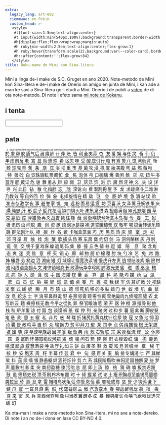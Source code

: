 ```yaml
---
extra:
  legacy_lang: art-002
  ciemmwue: en Pekin
  custom_head: >-
   <style>
    #t{font-size:1.5em;text-align:center}
    #t input{width:min(540px,100%);background:transparent;border-width:0 0 thin 0;color:inherit;font-size:inherit}
    #h{display:flex;flex-wrap:wrap;margin:auto}
    #h ruby{min-width:2.5em;text-align:center;flex-grow:1}
    #h ruby:hover{transform:scale(2);background:var(--color-card);border-radius:4px}
    #h::after{content:'';flex-grow:84}
   </style>
title: Buku-name de Mini kon Sina-litera
---
```

Mini a linga de-i make de S.C. Gruget en ano 2020. Note-metodo de Mini kon Sina-litera e de-i make de Onerio an amigo en junta de Mini, i kan ade a man ke savi a Sina-litera go-i etudi a Mini. Onerio i de pubili a [video](https://www.bilibili.com/video/BV1wk4y1G7Ra) de di ota note-metodo. Di note i efeto sama [mi note de Kokanu](@/blog/2022-11-08-toki-ma-kanji.md).

<!--more-->

## i tenta

<section id=t>
<input type="text" name="trans" />
<p id="kokan-result"></p>
</section>

## pata

<section id=h><ruby>於<rt>a</rt></ruby><ruby>虐<rt>abuso</rt></ruby><ruby>帮<rt>ade</rt></ruby><ruby>胶<rt>adere</rt></ruby><ruby>盾<rt>aeji</rt></ruby><ruby>气<rt>aero</rt></ruby><ruby>后<rt>afa</rt></ruby><ruby>溺<rt>afoga</rt></ruby><ruby>鹰<rt>agila</rt></ruby><ruby>龄<rt>aje</rt></ruby><ruby>计<rt>ajenda</rt></ruby><ruby>斧<rt>ake</rt></ruby><ruby>账<rt>akonto</rt></ruby><ruby>告<rt>akuse</rt></ruby><ruby>利<rt>akuta</rt></ruby><ruby>全<rt>ale</rt></ruby><ruby>夷<rt>alien</rt></ruby><ruby>蒜<rt>alio</rt></ruby><ruby>杏<rt>amidala</rt></ruby><ruby>友<rt>amigo</rt></ruby><ruby>爱<rt>amo</rt></ruby><ruby>娱<rt>amuse</rt></ruby><ruby>与<rt>an</rt></ruby><ruby>任<rt>ani</rt></ruby><ruby>灵<rt>anima</rt></ruby><ruby>畜<rt>animale</rt></ruby><ruby>仙<rt>anjo</rt></ruby><ruby>仍<rt>ankora</rt></ruby><ruby>年<rt>ano</rt></ruby><ruby>虑<rt>ansio</rt></ruby><ruby>前<rt>ante</rt></ruby><ruby>反<rt>anti</rt></ruby><ruby>老<rt>antika</rt></ruby><ruby>宣<rt>anunsi</rt></ruby><ruby>显<rt>apara</rt></ruby><ruby>助<rt>apojo</rt></ruby><ruby>蜂<rt>ara</rt></ruby><ruby>蛛<rt>arana</rt></ruby><ruby>希<rt>arapan</rt></ruby><ruby>区<rt>area</rt></ruby><ruby>矢<rt>aro</rt></ruby><ruby>味<rt>aroma</rt></ruby><ruby>受<rt>aseta</rt></ruby><ruby>酸<rt>asido</rt></ruby><ruby>庇<rt>asilu</rt></ruby><ruby>引<rt>atira</rt></ruby><ruby>行<rt>ato</rt></ruby><ruby>粒<rt>atomo</rt></ruby><ruby>有<rt>ave</rt></ruby><ruby>鸢<rt>avion</rt></ruby><ruby>警<rt>aviso</rt></ruby><ruby>八<rt>ba</rt></ruby><ruby>曳<rt>bagaje</rt></ruby><ruby>湾<rt>bai</rt></ruby><ruby>低<rt>bajo</rt></ruby><ruby>背<rt>baka</rt></ruby><ruby>衡<rt>balansa</rt></ruby><ruby>鲸<rt>balena</rt></ruby><ruby>球<rt>balo</rt></ruby><ruby>轮<rt>balon</rt></ruby><ruby>熊<rt>balu</rt></ruby><ruby>蕉<rt>banana</rt></ruby><ruby>条<rt>banda</rt></ruby><ruby>旗<rt>bandera</rt></ruby><ruby>庄<rt>banka</rt></ruby><ruby>浴<rt>bano</rt></ruby><ruby>坝<rt>baraje</rt></ruby><ruby>重<rt>bari</rt></ruby><ruby>市<rt>basara</rt></ruby><ruby>基<rt>base</rt></ruby><ruby>菌<rt>basilo</rt></ruby><ruby>攻<rt>bata</rt></ruby><ruby>浸<rt>batisa</rt></ruby><ruby>棍<rt>baton</rt></ruby><ruby>宝<rt>bebe</rt></ruby><ruby>始<rt>begin</rt></ruby><ruby>美<rt>bela</rt></ruby><ruby>腹<rt>beli</rt></ruby><ruby>弯<rt>benda</rt></ruby><ruby>益<rt>bene</rt></ruby><ruby>燃<rt>bensin</rt></ruby><ruby>莓<rt>beri</rt></ruby><ruby>吻<rt>beso</rt></ruby><ruby>特<rt>besonde</rt></ruby><ruby>兽<rt>bete</rt></ruby><ruby>砼<rt>beton</rt></ruby><ruby>白<rt>bianka</rt></ruby><ruby>饮<rt>bibe</rt></ruby><ruby>珠<rt>biju</rt></ruby><ruby>骑<rt>bike</rt></ruby><ruby>転<rt>biko</rt></ruby><ruby>票<rt>bileta</rt></ruby><ruby>醪<rt>bira</rt></ruby><ruby>忙<rt>bisi</rt></ruby><ruby>业<rt>bisinesa</rt></ruby><ruby>焦<rt>bitume</rt></ruby><ruby>泡<rt>boba</rt></ruby><ruby>体<rt>bodi</rt></ruby><ruby>弓<rt>bogen</rt></ruby><ruby>口<rt>boka</rt></ruby><ruby>碗<rt>bola</rt></ruby><ruby>璃<rt>boli</rt></ruby><ruby>爆<rt>bomba</rt></ruby><ruby>善<rt>bon</rt></ruby><ruby>闲<rt>bore</rt></ruby><ruby>鬚<rt>boroda</rt></ruby><ruby>店<rt>botega</rt></ruby><ruby>瓶<rt>botelo</rt></ruby><ruby>钮<rt>boton</rt></ruby><ruby>牛<rt>bovi</rt></ruby><ruby>书<rt>buku</rt></ruby><ruby>蓝<rt>bulu</rt></ruby><ruby>浮<rt>buo</rt></ruby><ruby>肥<rt>butero</rt></ruby><ruby>彼<rt>da</rt></ruby><ruby>证<rt>dalili</rt></ruby><ruby>危<rt>danja</rt></ruby><ruby>谢<rt>danke</rt></ruby><ruby>舞<rt>dansa</rt></ruby><ruby>勇<rt>dare</rt></ruby><ruby>从<rt>de</rt></ruby><ruby>辩<rt>debate</rt></ruby><ruby>应<rt>debe</rt></ruby><ruby>弱<rt>debile</rt></ruby><ruby>卫<rt>defende</rt></ruby><ruby>厌<rt>degu</rt></ruby><ruby>已<rt>deja</rt></ruby><ruby>饰<rt>dekora</rt></ruby><ruby>洪<rt>deluje</rt></ruby><ruby>示<rt>demo</rt></ruby><ruby>魔<rt>demon</rt></ruby><ruby>然<rt>den</rt></ruby><ruby>牙<rt>denta</rt></ruby><ruby>神<rt>deo</rt></ruby><ruby>义<rt>dereko</rt></ruby><ruby>决<rt>deside</rt></ruby><ruby>设<rt>desini</rt></ruby><ruby>详<rt>detali</rt></ruby><ruby>寻<rt>deteki</rt></ruby><ruby>兴<rt>develo</rt></ruby><ruby>此<rt>di</rt></ruby><ruby>日<rt>dia</rt></ruby><ruby>钻<rt>diamante</rt></ruby><ruby>散<rt>difuse</rt></ruby><ruby>化<rt>dijesi</rt></ruby><ruby>指<rt>diji</rt></ruby><ruby>胖<rt>dika</rt></ruby><ruby>忘<rt>dimenti</rt></ruby><ruby>虺<rt>dinosoro</rt></ruby><ruby>深<rt>dipa</rt></ruby><ruby>说<rt>dire</rt></ruby><ruby>向<rt>direto</rt></ruby><ruby>费<rt>disipa</rt></ruby><ruby>潜<rt>dive</rt></ruby><ruby>割<rt>divi</rt></ruby><ruby>狗<rt>dogi</rt></ruby><ruby>屋<rt>domo</rt></ruby><ruby>予<rt>dona</rt></ruby><ruby>龙<rt>doragon</rt></ruby><ruby>求<rt>dua</rt></ruby><ruby>疑<rt>dubi</rt></ruby><ruby>痛<rt>duka</rt></ruby><ruby>仆<rt>dulo</rt></ruby><ruby>二<rt>duo</rt></ruby><ruby>难<rt>duro</rt></ruby><ruby>淋<rt>dusa</rt></ruby><ruby>乃<rt>e</rt></ruby><ruby>教<rt>edu</rt></ruby><ruby>效<rt>efeto</rt></ruby><ruby>等<rt>egala</rt></ruby><ruby>自<rt>ego</rt></ruby><ruby>外<rt>eki</rt></ruby><ruby>回<rt>eko</rt></ruby><ruby>俭<rt>ekonomi</rt></ruby><ruby>弹<rt>elasi</rt></ruby><ruby>象<rt>elefante</rt></ruby><ruby>电<rt>eleki</rt></ruby><ruby>择<rt>eleti</rt></ruby><ruby>旋<rt>elika</rt></ruby><ruby>情<rt>emo</rt></ruby><ruby>在<rt>en</rt></ruby><ruby>精<rt>enejia</rt></ruby><ruby>敌<rt>enemi</rt></ruby><ruby>谜<rt>enigema</rt></ruby><ruby>会<rt>enkonte</rt></ruby><ruby>肠<rt>entero</rt></ruby><ruby>妒<rt>envi</rt></ruby><ruby>境<rt>environ</rt></ruby><ruby>急<rt>epigo</rt></ruby><ruby>消<rt>erase</rt></ruby><ruby>站<rt>ereki</rt></ruby><ruby>误<rt>ero</rt></ruby><ruby>验<rt>esamin</rt></ruby><ruby>准<rt>esato</rt></ruby><ruby>东<rt>ese</rt></ruby><ruby>存<rt>esi</rt></ruby><ruby>激<rt>esita</rt></ruby><ruby>学<rt>etudi</rt></ruby><ruby>夜<rt>eve</rt></ruby><ruby>事<rt>evento</rt></ruby><ruby>避<rt>evita</rt></ruby><ruby>誉<rt>fama</rt></ruby><ruby>家<rt>fami</rt></ruby><ruby>饥<rt>famine</rt></ruby><ruby>鬼<rt>fantome</rt></ruby><ruby>远<rt>fara</rt></ruby><ruby>粉<rt>farina</rt></ruby><ruby>面<rt>fase</rt></ruby><ruby>易<rt>fasile</rt></ruby><ruby>运<rt>fata</rt></ruby><ruby>疲<rt>fatiga</rt></ruby><ruby>坊<rt>fatoria</rt></ruby><ruby>豆<rt>fava</rt></ruby><ruby>喜<rt>favo</rt></ruby><ruby>沃<rt>fekun</rt></ruby><ruby>女<rt>feme</rt></ruby><ruby>泽<rt>fen</rt></ruby><ruby>篱<rt>fense</rt></ruby><ruby>丑<rt>feo</rt></ruby><ruby>妖<rt>feri</rt></ruby><ruby>铁<rt>fero</rt></ruby><ruby>果<rt>feruta</rt></ruby><ruby>庆<rt>fete</rt></ruby><ruby>燥<rt>fevere</rt></ruby><ruby>绳<rt>fiba</rt></ruby><ruby>忠<rt>fide</rt></ruby><ruby>肝<rt>figado</rt></ruby><ruby>形<rt>figura</rt></ruby><ruby>脍<rt>filete</rt></ruby><ruby>子<rt>fili</rt></ruby><ruby>哲<rt>filoso</rt></ruby><ruby>终<rt>fini</rt></ruby><ruby>花<rt>fiore</rt></ruby><ruby>理<rt>fisika</rt></ruby><ruby>罅<rt>fisu</rt></ruby><ruby>四<rt>fo</rt></ruby><ruby>惧<rt>fobo</rt></ruby><ruby>火<rt>fogo</rt></ruby><ruby>叶<rt>foli</rt></ruby><ruby>沫<rt>foma</rt></ruby><ruby>扟<rt>fon</rt></ruby><ruby>泉<rt>fonte</rt></ruby><ruby>进<rt>fore</rt></ruby><ruby>森<rt>foreta</rt></ruby><ruby>掘<rt>fosi</rt></ruby><ruby>逃<rt>fuji</rt></ruby><ruby>满<rt>fule</rt></ruby><ruby>烟<rt>fume</rt></ruby><ruby>霉<rt>fungi</rt></ruby><ruby>孔<rt>fura</rt></ruby><ruby>怒<rt>furi</rt></ruby><ruby>熔<rt>fusi</rt></ruby><ruby>园<rt>gaden</rt></ruby><ruby>草<rt>gadi</rt></ruby><ruby>克<rt>gama</rt></ruby><ruby>赢<rt>gana</rt></ruby><ruby>囧<rt>gape</rt></ruby><ruby>库<rt>garaje</rt></ruby><ruby>驿<rt>gare</rt></ruby><ruby>猫<rt>gato</rt></ruby><ruby>蜥<rt>geko</rt></ruby><ruby>再<rt>gen</rt></ruby><ruby>爻<rt>gene</rt></ruby><ruby>战<rt>gera</rt></ruby><ruby>吉<rt>giga</rt></ruby><ruby>琶<rt>gitara</rt></ruby><ruby>往<rt>go</rt></ruby><ruby>橡<rt>goma</rt></ruby><ruby>菇<rt>gomba</rt></ruby><ruby>滴<rt>gota</rt></ruby><ruby>衙<rt>gove</rt></ruby><ruby>喉<rt>gule</rt></ruby><ruby>铳<rt>gun</rt></ruby><ruby>兮<rt>i</rt></ruby><ruby>听<rt>ia</rt></ruby><ruby>念<rt>idea</rt></ruby><ruby>木<rt>igi</rt></ruby><ruby>岛<rt>ila</rt></ruby><ruby>相<rt>imaje</rt></ruby><ruby>令<rt>imperi</rt></ruby><ruby>要<rt>impotan</rt></ruby><ruby>工<rt>induseri</rt></ruby><ruby>狱<rt>infero</rt></ruby><ruby>极<rt>infiniti</rt></ruby><ruby>讯<rt>info</rt></ruby><ruby>伤<rt>inja</rt></ruby><ruby>虫<rt>inseto</rt></ruby><ruby>间<rt>inta</rt></ruby><ruby>聪<rt>inteli</rt></ruby><ruby>趣<rt>interesa</rt></ruby><ruby>创<rt>inventi</rt></ruby><ruby>资<rt>inveti</rt></ruby><ruby>邀<rt>invite</rt></ruby><ruby>烦<rt>iritate</rt></ruby><ruby>讽<rt>ironi</rt></ruby><ruby>冰<rt>ise</rt></ruby><ruby>是<rt>ja</rt></ruby><ruby>探<rt>jage</rt></ruby><ruby>袍<rt>jaketa</rt></ruby><ruby>道<rt>jalan</rt></ruby><ruby>誓<rt>janji</rt></ruby><ruby>罐<rt>jara</rt></ruby><ruby>植<rt>jari</rt></ruby><ruby>膏<rt>jeli</rt></ruby><ruby>双<rt>jemelo</rt></ruby><ruby>敬<rt>jenti</rt></ruby><ruby>牢<rt>jeo</rt></ruby><ruby>喊<rt>jeritan</rt></ruby><ruby>掷<rt>jeti</rt></ruby><ruby>金<rt>jin</rt></ruby><ruby>转<rt>jira</rt></ruby><ruby>谑<rt>joke</rt></ruby><ruby>乐<rt>joli</rt></ruby><ruby>颊<rt>jue</rt></ruby><ruby>跳<rt>jumpa</rt></ruby><ruby>群<rt>junta</rt></ruby><ruby>法<rt>jura</rt></ruby><ruby>刚<rt>jusa</rt></ruby><ruby>汁<rt>jusi</rt></ruby><ruby>以<rt>ka</rt></ruby><ruby>柜<rt>kabinete</rt></ruby><ruby>碳<rt>kabon</rt></ruby><ruby>炸<rt>kabuma</rt></ruby><ruby>各<rt>kada</rt></ruby><ruby>镣<rt>kadena</rt></ruby><ruby>卡<rt>kadi</rt></ruby><ruby>咖<rt>kafe</rt></ruby><ruby>盒<rt>kaja</rt></ruby><ruby>笼<rt>kaje</rt></ruby><ruby>粪<rt>kaka</rt></ruby><ruby>巧<rt>kakao</rt></ruby><ruby>历<rt>kalenda</rt></ruby><ruby>黑<rt>kali</rt></ruby><ruby>质<rt>kalite</rt></ruby><ruby>热<rt>kalori</rt></ruby><ruby>床<rt>kama</rt></ruby><ruby>贸<rt>kambio</rt></ruby><ruby>室<rt>kamera</rt></ruby><ruby>走<rt>kamina</rt></ruby><ruby>衫<rt>kamisa</rt></ruby><ruby>郊<rt>kampo</rt></ruby><ruby>可<rt>kan</rt></ruby><ruby>渠<rt>kanali</rt></ruby><ruby>肩<rt>kanda</rt></ruby><ruby>烛<rt>kandela</rt></ruby><ruby>桂<rt>kanela</rt></ruby><ruby>炮<rt>kanon</rt></ruby><ruby>蟹<rt>kansera</rt></ruby><ruby>歌<rt>kanti</rt></ruby><ruby>捕<rt>kapa</rt></ruby><ruby>头<rt>kapo</rt></ruby><ruby>场<rt>kare</rt></ruby><ruby>赛<rt>karera</rt></ruby><ruby>车<rt>karo</rt></ruby><ruby>房<rt>kasa</rt></ruby><ruby>堡<rt>kasele</rt></ruby><ruby>约<rt>kasi</rt></ruby><ruby>切<rt>kata</rt></ruby><ruby>剑<rt>katana</rt></ruby><ruby>马<rt>kavalo</rt></ruby><ruby>洞<rt>kave</rt></ruby><ruby>何<rt>ke</rt></ruby><ruby>酪<rt>keju</rt></ruby><ruby>糕<rt>keki</rt></ruby><ruby>灰<rt>kelabu</rt></ruby><ruby>丹<rt>kemi</rt></ruby><ruby>刺<rt>kera</rt></ruby><ruby>瓷<rt>kerami</rt></ruby><ruby>信<rt>keredo</rt></ruby><ruby>交<rt>kerusa</rt></ruby><ruby>钥<rt>kia</rt></ruby><ruby>千<rt>kilo</rt></ruby><ruby>童<rt>kinde</rt></ruby><ruby>戏<rt>kino</rt></ruby><ruby>保<rt>kipa</rt></ruby><ruby>蝗<rt>kirikiti</rt></ruby><ruby>退<rt>kite</rt></ruby><ruby>尾<rt>koda</rt></ruby><ruby>码<rt>kode</rt></ruby><ruby>集<rt>koleki</rt></ruby><ruby>膝<rt>kolenka</rt></ruby><ruby>撞<rt>kolidi</rt></ruby><ruby>丘<rt>kolina</rt></ruby><ruby>色<rt>kolo</rt></ruby><ruby>殖<rt>koloni</rt></ruby><ruby>柱<rt>kolun</rt></ruby><ruby>逗<rt>koma</rt></ruby><ruby>嬉<rt>komedi</rt></ruby><ruby>陪<rt>kompare</rt></ruby><ruby>旦<rt>komputa</rt></ruby><ruby>聚<rt>komun</rt></ruby><ruby>含<rt>kon</rt></ruby><ruby>角<rt>kona</rt></ruby><ruby>态<rt>konditi</rt></ruby><ruby>爽<rt>konfi</rt></ruby><ruby>迷<rt>konfuse</rt></ruby><ruby>壳<rt>konka</rt></ruby><ruby>锥<rt>kono</rt></ruby><ruby>意<rt>konsiense</rt></ruby><ruby>杯<rt>kopa</rt></ruby><ruby>买<rt>kopen</rt></ruby><ruby>铜<rt>kopere</rt></ruby><ruby>心<rt>kore</rt></ruby><ruby>廊<rt>koredora</rt></ruby><ruby>邮<rt>koreo</rt></ruby><ruby>物<rt>kosa</rt></ruby><ruby>厨<rt>kosina</rt></ruby><ruby>价<rt>kote</rt></ruby><ruby>棉<rt>koton</rt></ruby><ruby>覆<rt>kova</rt></ruby><ruby>肘<rt>kubita</rt></ruby><ruby>块<rt>kubo</rt></ruby><ruby>勺<rt>kujara</rt></ruby><ruby>冷<rt>kula</rt></ruby><ruby>艺<rt>kulutura</rt></ruby><ruby>兔<rt>kuneli</rt></ruby><ruby>帘<rt>kuretina</rt></ruby><ruby>跑<rt>kuri</rt></ruby><ruby>姊<rt>kusin</rt></ruby><ruby>桶<rt>kuve</rt></ruby><ruby>唇<rt>labi</rt></ruby><ruby>劳<rt>labora</rt></ruby><ruby>梯<rt>lada</rt></ruby><ruby>边<rt>lado</rt></ruby><ruby>泪<rt>lagima</rt></ruby><ruby>湖<rt>lago</rt></ruby><ruby>废<rt>laji</rt></ruby><ruby>短<rt>lakoni</rt></ruby><ruby>灯<rt>lampa</rt></ruby><ruby>域<rt>lan</rt></ruby><ruby>绵<rt>lana</rt></ruby><ruby>让<rt>lase</rt></ruby><ruby>惰<rt>lasi</rt></ruby><ruby>宽<rt>lati</rt></ruby><ruby>洗<rt>lava</rt></ruby><ruby>读<rt>leje</rt></ruby><ruby>镜<rt>lense</rt></ruby><ruby>慢<rt>lenta</rt></ruby><ruby>虎<rt>leon</rt></ruby><ruby>升<rt>leva</rt></ruby><ruby>左<rt>levi</rt></ruby><ruby>责<rt>liabili</rt></ruby><ruby>逍<rt>libera</rt></ruby><ruby>领<rt>lida</rt></ruby><ruby>结<rt>liga</rt></ruby><ruby>液<rt>liki</rt></ruby><ruby>紫<rt>lila</rt></ruby><ruby>蜗<rt>limako</rt></ruby><ruby>限<rt>limi</rt></ruby><ruby>柑<rt>limon</rt></ruby><ruby>弛<rt>limpe</rt></ruby><ruby>闪<rt>lin</rt></ruby><ruby>线<rt>line</rt></ruby><ruby>语<rt>linga</rt></ruby><ruby>脂<rt>lipo</rt></ruby><ruby>狐<rt>lisa</rt></ruby><ruby>斗<rt>lita</rt></ruby><ruby>文<rt>litera</rt></ruby><ruby>滩<rt>litora</rt></ruby><ruby>律<rt>loji</rt></ruby><ruby>锁<rt>loka</rt></ruby><ruby>地<rt>loke</rt></ruby><ruby>疯<rt>loko</rt></ruby><ruby>长<rt>longo</rt></ruby><ruby>败<rt>lose</rt></ruby><ruby>滑<rt>lubi</rt></ruby><ruby>玩<rt>ludi</rt></ruby><ruby>华<rt>lujo</rt></ruby><ruby>幸<rt>luki</rt></ruby><ruby>珍<rt>lulu</rt></ruby><ruby>阴<rt>luna</rt></ruby><ruby>肺<rt>lunge</rt></ruby><ruby>狼<rt>lupo</rt></ruby><ruby>光<rt>luse</rt></ruby><ruby>更<rt>ma</rt></ruby><ruby>蜜<rt>madu</rt></ruby><ruby>磁<rt>mageneti</rt></ruby><ruby>黍<rt>maisa</rt></ruby><ruby>巫<rt>maji</rt></ruby><ruby>造<rt>make</rt></ruby><ruby>械<rt>makina</rt></ruby><ruby>恶<rt>mala</rt></ruby><ruby>病<rt>maladi</rt></ruby><ruby>锤<rt>maleta</rt></ruby><ruby>人<rt>man</rt></ruby><ruby>颌<rt>mandiba</rt></ruby><ruby>食<rt>manja</rt></ruby><ruby>斑<rt>manka</rt></ruby><ruby>手<rt>mano</rt></ruby><ruby>图<rt>mapa</rt></ruby><ruby>海<rt>mare</rt></ruby><ruby>婚<rt>mari</rt></ruby><ruby>棕<rt>maron</rt></ruby><ruby>量<rt>masa</rt></ruby><ruby>香<rt>masala</rt></ruby><ruby>算<rt>matemati</rt></ruby><ruby>晨<rt>maten</rt></ruby><ruby>料<rt>materi</rt></ruby><ruby>熟<rt>matura</rt></ruby><ruby>能<rt>mebi</rt></ruby><ruby>均<rt>medi</rt></ruby><ruby>媒<rt>media</rt></ruby><ruby>药<rt>medika</rt></ruby><ruby>巨<rt>mega</rt></ruby><ruby>混<rt>melanje</rt></ruby><ruby>悲<rt>melankoli</rt></ruby><ruby>瓜<rt>melon</rt></ruby><ruby>员<rt>memba</rt></ruby><ruby>忆<rt>memo</rt></ruby><ruby>胁<rt>menase</rt></ruby><ruby>寡<rt>meno</rt></ruby><ruby>智<rt>menta</rt></ruby><ruby>谎<rt>mentira</rt></ruby><ruby>录<rt>menu</rt></ruby><ruby>值<rt>merite</rt></ruby><ruby>桌<rt>mesa</rt></ruby><ruby>笺<rt>mesaje</rt></ruby><ruby>尺<rt>mesura</rt></ruby><ruby>鑫<rt>metali</rt></ruby><ruby>技<rt>metodo</rt></ruby><ruby>我<rt>mi</rt></ruby><ruby>绿<rt>midori</rt></ruby><ruby>军<rt>milita</rt></ruby><ruby>仿<rt>mime</rt></ruby><ruby>耳<rt>mimi</rt></ruby><ruby>矿<rt>mina</rt></ruby><ruby>微<rt>mini</rt></ruby><ruby>分<rt>minute</rt></ruby><ruby>视<rt>mira</rt></ruby><ruby>缺<rt>misi</rt></ruby><ruby>米<rt>mita</rt></ruby><ruby>案<rt>mobili</rt></ruby><ruby>式<rt>moda</rt></ruby><ruby>蝇<rt>mogi</rt></ruby><ruby>奶<rt>moloko</rt></ruby><ruby>瞬<rt>momen</rt></ruby><ruby>月<rt>monato</rt></ruby><ruby>币<rt>mone</rt></ruby><ruby>猿<rt>monki</rt></ruby><ruby>山<rt>monte</rt></ruby><ruby>德<rt>morale</rt></ruby><ruby>惯<rt>more</rt></ruby><ruby>死<rt>mori</rt></ruby><ruby>机<rt>moto</rt></ruby><ruby>移<rt>move</rt></ruby><ruby>的<rt>mudi</rt></ruby><ruby>多<rt>mui</rt></ruby><ruby>黏<rt>muko</rt></ruby><ruby>蜡<rt>mumi</rt></ruby><ruby>门<rt>mun</rt></ruby><ruby>世<rt>mundo</rt></ruby><ruby>蚁<rt>muravi</rt></ruby><ruby>墙<rt>muro</rt></ruby><ruby>肌<rt>musele</rt></ruby><ruby>曲<rt>musika</rt></ruby><ruby>鼠<rt>muso</rt></ruby><ruby>改<rt>muta</rt></ruby><ruby>息<rt>nafasa</rt></ruby><ruby>蛇<rt>naga</rt></ruby><ruby>泳<rt>naje</rt></ruby><ruby>士<rt>najima</rt></ruby><ruby>字<rt>name</rt></ruby><ruby>浪<rt>nami</rt></ruby><ruby>窄<rt>naro</rt></ruby><ruby>鼻<rt>nase</rt></ruby><ruby>酥<rt>nata</rt></ruby><ruby>诞<rt>nati</rt></ruby><ruby>野<rt>natura</rt></ruby><ruby>舟<rt>navi</rt></ruby><ruby>预<rt>navu</rt></ruby><ruby>邻<rt>nea</rt></ruby><ruby>雾<rt>nebu</rt></ruby><ruby>颈<rt>neka</rt></ruby><ruby>需<rt>nese</rt></ruby><ruby>性<rt>neso</rt></ruby><ruby>网<rt>neto</rt></ruby><ruby>雪<rt>neve</rt></ruby><ruby>绝<rt>ni</rt></ruby><ruby>巢<rt>nida</rt></ruby><ruby>肉<rt>niku</rt></ruby><ruby>九<rt>nin</rt></ruby><ruby>侦<rt>ninja</rt></ruby><ruby>嚏<rt>nise</rt></ruby><ruby>否<rt>no</rt></ruby><ruby>腿<rt>noga</rt></ruby><ruby>农<rt>nonga</rt></ruby><ruby>北<rt>nore</rt></ruby><ruby>写<rt>note</rt></ruby><ruby>新<rt>nu</rt></ruby><ruby>云<rt>nube</rt></ruby><ruby>麵<rt>nudelo</rt></ruby><ruby>裸<rt>nudi</rt></ruby><ruby>擦<rt>nuga</rt></ruby><ruby>核<rt>nuki</rt></ruby><ruby>无<rt>nulo</rt></ruby><ruby>数<rt>numa</rt></ruby><ruby>今<rt>nun</rt></ruby><ruby>平<rt>nuta</rt></ruby><ruby>之<rt>o</rt></ruby><ruby>從<rt>obe</rt></ruby><ruby>仇<rt>odi</rt></ruby><ruby>罪<rt>ofensa</rt></ruby><ruby>祭<rt>ofera</rt></ruby><ruby>官<rt>ofisi</rt></ruby><ruby>眼<rt>oko</rt></ruby><ruby>油<rt>ole</rt></ruby><ruby>葱<rt>onion</rt></ruby><ruby>荣<rt>onore</rt></ruby><ruby>开<rt>open</rt></ruby><ruby>医<rt>opitala</rt></ruby><ruby>钟<rt>ora</rt></ruby><ruby>橙<rt>oranje</rt></ruby><ruby>源<rt>orijen</rt></ruby><ruby>摆<rt>osila</rt></ruby><ruby>骨<rt>oso</rt></ruby><ruby>影<rt>osura</rt></ruby><ruby>他<rt>ota</rt></ruby><ruby>栈<rt>otelo</rt></ruby><ruby>秋<rt>otono</rt></ruby><ruby>炉<rt>oven</rt></ruby><ruby>羊<rt>ovi</rt></ruby><ruby>蛋<rt>ovo</rt></ruby><ruby>谅<rt>padon</rt></ruby><ruby>付<rt>paga</rt></ruby><ruby>国<rt>paisa</rt></ruby><ruby>包<rt>paketa</rt></ruby><ruby>谈<rt>pale</rt></ruby><ruby>馍<rt>pan</rt></ruby><ruby>裤<rt>panta</rt></ruby><ruby>纸<rt>pape</rt></ruby><ruby>蝶<rt>papilon</rt></ruby><ruby>停<rt>para</rt></ruby><ruby>列<rt>parada</rt></ruby><ruby>亲<rt>paren</rt></ruby><ruby>赌<rt>pari</rt></ruby><ruby>烤<rt>parija</rt></ruby><ruby>过<rt>pasa</rt></ruby><ruby>和<rt>pase</rt></ruby><ruby>步<rt>paso</rt></ruby><ruby>薯<rt>patata</rt></ruby><ruby>庭<rt>patio</rt></ruby><ruby>禽<rt>pato</rt></ruby><ruby>断<rt>pausa</rt></ruby><ruby>脚<rt>pedi</rt></ruby><ruby>皮<rt>pele</rt></ruby><ruby>髮<rt>pelo</rt></ruby><ruby>笔<rt>pen</rt></ruby><ruby>悬<rt>pende</rt></ruby><ruby>刷<rt>penelo</rt></ruby><ruby>思<rt>pensa</rt></ruby><ruby>五<rt>penta</rt></ruby><ruby>椒<rt>pepa</rt></ruby><ruby>私<rt>peribadi</rt></ruby><ruby>非<rt>pero</rt></ruby><ruby>片<rt>peso</rt></ruby><ruby>惑<rt>pianeta</rt></ruby><ruby>琴<rt>piano</rt></ruby><ruby>碟<rt>piato</rt></ruby><ruby>折<rt>piega</rt></ruby><ruby>猪<rt>pigi</rt></ruby><ruby>尻<rt>pigu</rt></ruby><ruby>扎<rt>pika</rt></ruby><ruby>黄<rt>pila</rt></ruby><ruby>丸<rt>pile</rt></ruby><ruby>枕<rt>pilo</rt></ruby><ruby>针<rt>pin</rt></ruby><ruby>绘<rt>pinta</rt></ruby><ruby>尿<rt>pipi</rt></ruby><ruby>陵<rt>pirami</rt></ruby><ruby>寇<rt>pirata</rt></ruby><ruby>叉<rt>piron</rt></ruby><ruby>鱼<rt>pisi</rt></ruby><ruby>池<rt>pisina</rt></ruby><ruby>悯<rt>piti</rt></ruby><ruby>羽<rt>piuma</rt></ruby><ruby>诗<rt>poesi</rt></ruby><ruby>囊<rt>poke</rt></ruby><ruby>督<rt>polisa</rt></ruby><ruby>政<rt>politi</rt></ruby><ruby>鸡<rt>polo</rt></ruby><ruby>苹<rt>poma</rt></ruby><ruby>置<rt>pone</rt></ruby><ruby>桥<rt>ponte</rt></ruby><ruby>众<rt>popula</rt></ruby><ruby>输<rt>pota</rt></ruby><ruby>锅<rt>pote</rt></ruby><ruby>力<rt>poten</rt></ruby><ruby>贫<rt>pove</rt></ruby><ruby>印<rt>pubili</rt></ruby><ruby>拜<rt>puja</rt></ruby><ruby>刀<rt>puko</rt></ruby><ruby>塑<rt>pulasi</rt></ruby><ruby>泵<rt>pumpa</rt></ruby><ruby>罚<rt>puni</rt></ruby><ruby>拳<rt>punjo</rt></ruby><ruby>点<rt>punto</rt></ruby><ruby>偶<rt>pupe</rt></ruby><ruby>纯<rt>pura</rt></ruby><ruby>推<rt>puse</rt></ruby><ruby>径<rt>radi</rt></ruby><ruby>根<rt>radika</rt></ruby><ruby>王<rt>raja</rt></ruby><ruby>架<rt>raka</rt></ruby><ruby>肢<rt>rama</rt></ruby><ruby>坡<rt>rampa</rt></ruby><ruby>蛙<rt>rana</rt></ruby><ruby>随<rt>randon</rt></ruby><ruby>序<rt>ranko</rt></ruby><ruby>早<rt>rano</rt></ruby><ruby>速<rt>rapi</rt></ruby><ruby>罕<rt>raro</rt></ruby><ruby>族<rt>rasa</rt></ruby><ruby>刮<rt>raso</rt></ruby><ruby>因<rt>rason</rt></ruby><ruby>率<rt>ratio</rt></ruby><ruby>答<rt>reaki</rt></ruby><ruby>叛<rt>rebele</rt></ruby><ruby>备<rt>redi</rt></ruby><ruby>典<rt>refere</rt></ruby><ruby>雨<rt>regen</rt></ruby><ruby>规<rt>regula</rt></ruby><ruby>右<rt>reka</rt></ruby><ruby>轨<rt>rela</rt></ruby><ruby>联<rt>relate</rt></ruby><ruby>宗<rt>relijon</rt></ruby><ruby>桨<rt>remo</rt></ruby><ruby>肾<rt>rena</rt></ruby><ruby>租<rt>renta</rt></ruby><ruby>流<rt>reo</rt></ruby><ruby>修<rt>repare</rt></ruby><ruby>公<rt>repubika</rt></ruby><ruby>休<rt>resi</rt></ruby><ruby>爬<rt>retili</rt></ruby><ruby>馆<rt>retorante</rt></ruby><ruby>露<rt>revela</rt></ruby><ruby>富<rt>rika</rt></ruby><ruby>韵<rt>rima</rt></ruby><ruby>环<rt>ringo</rt></ruby><ruby>笑<rt>risa</rt></ruby><ruby>取<rt>risiti</rt></ruby><ruby>稻<rt>riso</rt></ruby><ruby>仪<rt>rite</rt></ruby><ruby>河<rt>riva</rt></ruby><ruby>裙<rt>roba</rt></ruby><ruby>盗<rt>robare</rt></ruby><ruby>傀<rt>roboto</rt></ruby><ruby>狸<rt>roden</rt></ruby><ruby>问<rt>roga</rt></ruby><ruby>石<rt>roka</rt></ruby><ruby>箭<rt>roketa</rt></ruby><ruby>碎<rt>rompe</rt></ruby><ruby>圈<rt>rondo</rt></ruby><ruby>鼾<rt>ronko</rt></ruby><ruby>衣<rt>ropa</rt></ruby><ruby>樱<rt>rosa</rt></ruby><ruby>毁<rt>ruina</rt></ruby><ruby>红<rt>ruja</rt></ruby><ruby>谣<rt>rumora</rt></ruby><ruby>抱<rt>runguma</rt></ruby><ruby>鹿<rt>rusa</rt></ruby><ruby>诡<rt>ruse</rt></ruby><ruby>嗝<rt>ruto</rt></ruby><ruby>漠<rt>saara</rt></ruby><ruby>鄙<rt>sadi</rt></ruby><ruby>旅<rt>safari</rt></ruby><ruby>叙<rt>saga</rt></ruby><ruby>慧<rt>saje</rt></ruby><ruby>酒<rt>sake</rt></ruby><ruby>袋<rt>sako</rt></ruby><ruby>唾<rt>saliva</rt></ruby><ruby>盐<rt>salo</rt></ruby><ruby>厅<rt>salon</rt></ruby><ruby>礼<rt>salu</rt></ruby><ruby>如<rt>sama</rt></ruby><ruby>三<rt>san</rt></ruby><ruby>饼<rt>sando</rt></ruby><ruby>血<rt>sange</rt></ruby><ruby>康<rt>sano</rt></ruby><ruby>圣<rt>santi</rt></ruby><ruby>鞋<rt>sapato</rt></ruby><ruby>救<rt>sava</rt></ruby><ruby>蛮<rt>savaje</rt></ruby><ruby>知<rt>savi</rt></ruby><ruby>皂<rt>savon</rt></ruby><ruby>若<rt>se</rt></ruby><ruby>绸<rt>seda</rt></ruby><ruby>坐<rt>sede</rt></ruby><ruby>框<rt>sekeleton</rt></ruby><ruby>秘<rt>seketa</rt></ruby><ruby>干<rt>seko</rt></ruby><ruby>校<rt>sekola</rt></ruby><ruby>秒<rt>sekon</rt></ruby><ruby>安<rt>sekura</rt></ruby><ruby>胞<rt>sela</rt></ruby><ruby>天<rt>selo</rt></ruby><ruby>周<rt>semana</rt></ruby><ruby>籽<rt>semen</rt></ruby><ruby>半<rt>semi</rt></ruby><ruby>幕<rt>sena</rt></ruby><ruby>传<rt>sende</rt></ruby><ruby>芸<rt>seni</rt></ruby><ruby>君<rt>senjore</rt></ruby><ruby>中<rt>senta</rt></ruby><ruby>句<rt>sentense</rt></ruby><ruby>感<rt>senti</rt></ruby><ruby>百<rt>sento</rt></ruby><ruby>关<rt>sera</rt></ruby><ruby>麦<rt>sereale</rt></ruby><ruby>脑<rt>serebe</rt></ruby><ruby>排<rt>seri</rt></ruby><ruby>专<rt>serio</rt></ruby><ruby>媾<rt>sesi</rt></ruby><ruby>渴<rt>sete</rt></ruby><ruby>七<rt>seven</rt></ruby><ruby>严<rt>severe</rt></ruby><ruby>其<rt>si</rt></ruby><ruby>娣<rt>sibi</rt></ruby><ruby>呲<rt>sibila</rt></ruby><ruby>科<rt>siensa</rt></ruby><ruby>茄<rt>sigaro</rt></ruby><ruby>续<rt>sige</rt></ruby><ruby>嘀<rt>silaba</rt></ruby><ruby>银<rt>silara</rt></ruby><ruby>静<rt>silen</rt></ruby><ruby>愚<rt>sili</rt></ruby><ruby>躯<rt>sina</rt></ruby><ruby>烬<rt>sinda</rt></ruby><ruby>涵<rt>sinifi</rt></ruby><ruby>符<rt>sino</rt></ruby><ruby>烁<rt>sinti</rt></ruby><ruby>铃<rt>siren</rt></ruby><ruby>剪<rt>sisora</rt></ruby><ruby>六<rt>sita</rt></ruby><ruby>系<rt>sitema</rt></ruby><ruby>城<rt>siti</rt></ruby><ruby>民<rt>sivi</rt></ruby><ruby>斯<rt>so</rt></ruby><ruby>榻<rt>sofa</rt></ruby><ruby>吹<rt>sofio</rt></ruby><ruby>袜<rt>soke</rt></ruby><ruby>阳<rt>sole</rt></ruby><ruby>泥<rt>soli</rt></ruby><ruby>固<rt>solidi</rt></ruby><ruby>独<rt>solo</rt></ruby><ruby>解<rt>solu</rt></ruby><ruby>夏<rt>soma</rt></ruby><ruby>些<rt>some</rt></ruby><ruby>梦<rt>sonjo</rt></ruby><ruby>声<rt>sono</rt></ruby><ruby>靥<rt>sonri</rt></ruby><ruby>歉<rt>sori</rt></ruby><ruby>社<rt>sosia</rt></ruby><ruby>甚<rt>su</rt></ruby><ruby>柔<rt>suave</rt></ruby><ruby>突<rt>subita</rt></ruby><ruby>南<rt>sude</rt></ruby><ruby>纫<rt>sue</rt></ruby><ruby>盈<rt>sufi</rt></ruby><ruby>糖<rt>suga</rt></ruby><ruby>谏<rt>sujesi</rt></ruby><ruby>污<rt>sujo</rt></ruby><ruby>吮<rt>suko</rt></ruby><ruby>总<rt>suma</rt></ruby><ruby>屈<rt>sumete</rt></ruby><ruby>即<rt>sun</rt></ruby><ruby>上<rt>supa</rt></ruby><ruby>汤<rt>supe</rt></ruby><ruby>惊<rt>superise</rt></ruby><ruby>络<rt>suponji</rt></ruby><ruby>猜<rt>supose</rt></ruby><ruby>确<rt>sure</rt></ruby><ruby>喃<rt>susura</rt></ruby><ruby>板<rt>taba</rt></ruby><ruby>禁<rt>tabu</rt></ruby><ruby>迟<rt>tadi</rt></ruby><ruby>踵<rt>talon</rt></ruby><ruby>鼓<rt>tambo</rt></ruby><ruby>虽<rt>tamen</rt></ruby><ruby>筛<rt>tami</rt></ruby><ruby>毯<rt>tape</rt></ruby><ruby>史<rt>tari</rt></ruby><ruby>税<rt>tarifa</rt></ruby><ruby>顶<rt>tavan</rt></ruby><ruby>茶<rt>tea</rt></ruby><ruby>剧<rt>teata</rt></ruby><ruby>羚<rt>teke</rt></ruby><ruby>术<rt>teki</rt></ruby><ruby>布<rt>tela</rt></ruby><ruby>题<rt>tema</rt></ruby><ruby>时<rt>tempo</rt></ruby><ruby>十<rt>ten</rt></ruby><ruby>倾<rt>tenden</rt></ruby><ruby>握<rt>teni</rt></ruby><ruby>紧<rt>tensa</rt></ruby><ruby>试<rt>tenta</rt></ruby><ruby>论<rt>teoria</rt></ruby><ruby>土<rt>tera</rt></ruby><ruby>痊<rt>terapi</rt></ruby><ruby>织<rt>tese</rt></ruby><ruby>胸<rt>teta</rt></ruby><ruby>叔<rt>tie</rt></ruby><ruby>至<rt>tila</rt></ruby><ruby>羞<rt>timi</rt></ruby><ruby>锡<rt>tin</rt></ruby><ruby>高<rt>tingi</rt></ruby><ruby>墨<rt>tinta</rt></ruby><ruby>棚<rt>tipi</rt></ruby><ruby>类<rt>tipo</rt></ruby><ruby>拉<rt>tira</rt></ruby><ruby>呈<rt>tivi</rt></ruby><ruby>菸<rt>tobako</rt></ruby><ruby>厕<rt>toilete</rt></ruby><ruby>忍<rt>tolera</rt></ruby><ruby>拿<rt>toma</rt></ruby><ruby>雷<rt>tonere</rt></ruby><ruby>帽<rt>topi</rt></ruby><ruby>塔<rt>tore</rt></ruby><ruby>鸟<rt>tori</rt></ruby><ruby>吠<rt>tose</rt></ruby><ruby>龟<rt>toti</rt></ruby><ruby>侣<rt>tovari</rt></ruby><ruby>你<rt>tu</rt></ruby><ruby>管<rt>tubo</rt></ruby><ruby>岚<rt>tufan</rt></ruby><ruby>恒<rt>tuju</rt></ruby><ruby>墓<rt>tumba</rt></ruby><ruby>瘤<rt>tumo</rt></ruby><ruby>哑<rt>tupe</rt></ruby><ruby>或<rt>u</rt></ruby><ruby>练<rt>uben</rt></ruby><ruby>慈<rt>ubuntu</rt></ruby><ruby>虾<rt>udan</rt></ruby><ruby>少<rt>ujana</rt></ruby><ruby>钩<rt>uka</rt></ruby><ruby>鸮<rt>ulu</rt></ruby><ruby>谦<rt>umile</rt></ruby><ruby>下<rt>unda</rt></ruby><ruby>健<rt>undon</rt></ruby><ruby>爪<rt>ungu</rt></ruby><ruby>寰<rt>univesa</rt></ruby><ruby>一<rt>uno</rt></ruby><ruby>宫<rt>utero</rt></ruby><ruby>具<rt>uti</rt></ruby><ruby>游<rt>vaga</rt></ruby><ruby>乘<rt>vagen</rt></ruby><ruby>假<rt>vakansa</rt></ruby><ruby>代<rt>vakili</rt></ruby><ruby>空<rt>vaku</rt></ruby><ruby>谷<rt>vali</rt></ruby><ruby>财<rt>valu</rt></ruby><ruby>兰<rt>vanila</rt></ruby><ruby>傲<rt>vanita</rt></ruby><ruby>汽<rt>vapo</rt></ruby><ruby>货<rt>vare</rt></ruby><ruby>变<rt>vari</rt></ruby><ruby>水<rt>vasa</rt></ruby><ruby>春<rt>vasanta</rt></ruby><ruby>哪<rt>ve</rt></ruby><ruby>蔬<rt>veji</rt></ruby><ruby>醒<rt>veka</rt></ruby><ruby>帆<rt>vela</rt></ruby><ruby>辰<rt>ven</rt></ruby><ruby>卖<rt>vende</rt></ruby><ruby>报<rt>vendeta</rt></ruby><ruby>毒<rt>venemo</rt></ruby><ruby>尊<rt>venera</rt></ruby><ruby>来<rt>veni</rt></ruby><ruby>窗<rt>ventana</rt></ruby><ruby>风<rt>vento</rt></ruby><ruby>兵<rt>vepon</rt></ruby><ruby>真<rt>vere</rt></ruby><ruby>西<rt>vese</rt></ruby><ruby>候<rt>veta</rt></ruby><ruby>穿<rt>via</rt></ruby><ruby>晃<rt>vibe</rt></ruby><ruby>像<rt>video</rt></ruby><ruby>村<rt>vila</rt></ruby><ruby>当<rt>vile</rt></ruby><ruby>疚<rt>vina</rt></ruby><ruby>翼<rt>vinge</rt></ruby><ruby>醴<rt>vino</rt></ruby><ruby>冬<rt>vinta</rt></ruby><ruby>弦<rt>viola</rt></ruby><ruby>暴<rt>violensa</rt></ruby><ruby>鞭<rt>vipi</rt></ruby><ruby>男<rt>viro</rt></ruby><ruby>疫<rt>viru</rt></ruby><ruby>访<rt>visita</rt></ruby><ruby>命<rt>viva</rt></ruby><ruby>唤<rt>voka</rt></ruby><ruby>飞<rt>vola</rt></ruby><ruby>欲<rt>vole</rt></ruby><ruby>呕<rt>vomi</rt></ruby><ruby>忧<rt>vori</rt></ruby><ruby>选<rt>vote</rt></ruby><ruby>咒<rt>vudu</rt></ruby><ruby>蠕<rt>vuma</rt></ruby><ruby>幻<rt>vunda</rt></ruby></section>

<p class="ml-smaller">Ka ota-man i make a note-metodo kon Sina-litera, mi no ave a note-dereko. Di note i an <em>no</em> de-i dona en lase CC BY-ND 4.0.</p>
<script>
标点 = { '“': ' 「 ', '”': ' 」 ', ',': ' 、 ', '.': ' 。 ', '?': ' ？ ', '!': ' ！ ', ':': ' ： ', '-': ' ' };
表 = {};
function 刡() {
	document.getElementById('kokan-result').innerText =
		document.getElementsByTagName('input')[0].value.split('').map(
		(x) => 标点[x] || x).join('').split(' ').map((x) => 表[x] || x).join('');
}
function debounce(func, delay) {
	let timeout
	return function () {
		const _this = this, args = [...arguments]
		if (!timeout)
			func.apply(_this, args)
		timeout = setTimeout(function () {
			func.apply(_this, args)
		}, delay)
	}
}
window.onload = () => {
	function 入(x) {
		if (x.nodeType != 1)
			return;
		表[x.lastChild.innerText] = x.firstChild.nodeValue;
	}
	document.getElementById('h').childNodes.forEach(入)
	document.querySelector('#t input').oninput = debounce(刡, 777)
};
</script>